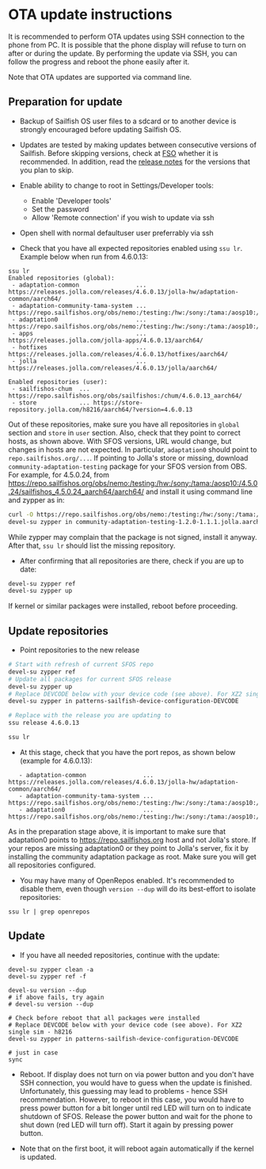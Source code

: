 # OTA update instructions

It is recommended to perform OTA updates using SSH connection to the
phone from PC. It is possible that the phone display will refuse to
turn on after or during the update. By performing the update via SSH,
you can follow the progress and reboot the phone easily after it.

Note that OTA updates are supported via command line.

## Preparation for update

- Backup of Sailfish OS user files to a sdcard or to another device is
  strongly encouraged before updating Sailfish OS.

- Updates are tested by making updates between consecutive versions of
  Sailfish. Before skipping versions, check at
  [FSO](https://forum.sailfishos.org) whether it is recommended. In
  addition, read the [release
  notes](https://github.com/sailfishos-sony-tama/main/releases) for
  the versions that you plan to skip.

- Enable ability to change to root in Settings/Developer tools:
  - Enable 'Developer tools'
  - Set the password
  - Allow 'Remote connection' if you wish to update via ssh

- Open shell with normal defaultuser user preferrably via ssh

- Check that you have all expected repositories enabled using `ssu lr`. Example below when run from 4.6.0.13:
```
ssu lr
Enabled repositories (global):
 - adaptation-common                ... https://releases.jolla.com/releases/4.6.0.13/jolla-hw/adaptation-common/aarch64/
 - adaptation-community-tama-system ... https://repo.sailfishos.org/obs/nemo:/testing:/hw:/sony:/tama:/aosp10:/system/aosp10/
 - adaptation0                      ... https://repo.sailfishos.org/obs/nemo:/testing:/hw:/sony:/tama:/aosp10:/4.6.0.13/sailfishos_4.6.0.13_aarch64/
 - apps                             ... https://releases.jolla.com/jolla-apps/4.6.0.13/aarch64/
 - hotfixes                         ... https://releases.jolla.com/releases/4.6.0.13/hotfixes/aarch64/
 - jolla                            ... https://releases.jolla.com/releases/4.6.0.13/jolla/aarch64/

Enabled repositories (user):
 - sailfishos-chum  ... https://repo.sailfishos.org/obs/sailfishos:/chum/4.6.0.13_aarch64/
 - store            ... https://store-repository.jolla.com/h8216/aarch64/?version=4.6.0.13
```
Out of these repositories, make sure you have all repositories in `global` section and `store` in `user` section.
Also, check that they point to correct hosts, as shown above. With SFOS versions, URL would change, but changes
in hosts are not expected. In particular, `adaptation0` should point to `repo.sailfishos.org/...`. If pointing to Jolla's store or missing, download `community-adaptation-testing` package for your SFOS version from OBS. For example, for 4.5.0.24, from https://repo.sailfishos.org/obs/nemo:/testing:/hw:/sony:/tama:/aosp10:/4.5.0.24/sailfishos_4.5.0.24_aarch64/aarch64/ and install it using command line and zypper as in:
```bash
curl -O https://repo.sailfishos.org/obs/nemo:/testing:/hw:/sony:/tama:/aosp10:/4.5.0.24/sailfishos_4.5.0.24_aarch64/aarch64/community-adaptation-testing-1.2.0-1.1.1.jolla.aarch64.rpm
devel-su zypper in community-adaptation-testing-1.2.0-1.1.1.jolla.aarch64.rpm
```
While zypper may complain that the package is not signed, install it
anyway. After that, `ssu lr` should list the missing repository.

- After confirming that all repositories are there, check if you are up to date:
```bash
devel-su zypper ref
devel-su zypper up
```
If kernel or similar packages were installed, reboot before proceeding.

## Update repositories

- Point repositories to the new release
```bash
# Start with refresh of current SFOS repo
devel-su zypper ref
# Update all packages for current SFOS release
devel-su zypper up
# Replace DEVCODE below with your device code (see above). For XZ2 single sim - h8216
devel-su zypper in patterns-sailfish-device-configuration-DEVCODE

# Replace with the release you are updating to
ssu release 4.6.0.13

ssu lr
```

- At this stage, check that you have the port repos, as shown below (example for 4.6.0.13):
```
   - adaptation-common                ... https://releases.jolla.com/releases/4.6.0.13/jolla-hw/adaptation-common/aarch64/
   - adaptation-community-tama-system ... https://repo.sailfishos.org/obs/nemo:/testing:/hw:/sony:/tama:/aosp10:/system/aosp10/
   - adaptation0                      ... https://repo.sailfishos.org/obs/nemo:/testing:/hw:/sony:/tama:/aosp10:/4.6.0.13/sailfishos_4.6.0.13_aarch64/
```
As in the preparation stage above, it is important to make sure that adaptation0 points to https://repo.sailfishos.org host
and not Jolla's store. If your repos are missing adaptation0 or they point to Jolla's server, fix it by
installing the community adaptation package as root. Make sure you will get all repositories configured.

- You may have many of OpenRepos enabled. It's recommended to disable
 them, even though `version --dup` will do its best-effort to isolate
 repositories:
```
ssu lr | grep openrepos
```

## Update


- If you have all needed repositories, continue with the update:

```
devel-su zypper clean -a
devel-su zypper ref -f

devel-su version --dup
# if above fails, try again
# devel-su version --dup

# Check before reboot that all packages were installed
# Replace DEVCODE below with your device code (see above). For XZ2 single sim - h8216
devel-su zypper in patterns-sailfish-device-configuration-DEVCODE

# just in case
sync
```

- Reboot. If display does not turn on via power button and you don't
  have SSH connection, you would have to guess when the update is
  finished. Unfortunately, this guessing may lead to problems - hence
  SSH recommendation. However, to reboot in this case, you would have
  to press power button for a bit longer until red LED will turn on to
  indicate shutdown of SFOS. Release the power button and wait for the
  phone to shut down (red LED will turn off). Start it again by
  pressing power button.

- Note that on the first boot, it will reboot again automatically if the kernel is updated.
